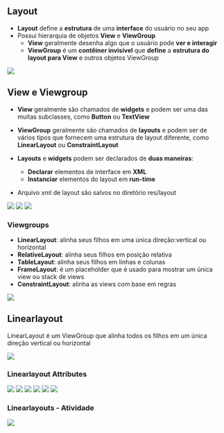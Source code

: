 ## Layout

- **Layout** define a **estrutura** de uma **interface** do usuário no seu app
- Possui hierarquia de objetos **View** e **ViewGroup**
  - **View** geralmente desenha algo que o usuário pode **ver e interagir**
  - **ViewGroup** é um **contêiner invisível** que **define** a **estrutura do layout para View** e outros objetos ViewGroup

<img src=".assets/35.jpg">
 
## View e Viewgroup

- **View** geralmente são chamados de **widgets** e podem ser uma das muitas subclasses, como **Button** ou **TextView**

- **ViewGroup** geralmente são chamados de **layouts** e podem ser de vários tipos que fornecem uma estrutura de layout diferente, como **LinearLayout** ou **ConstraintLayout**

- **Layouts** e **widgets** podem ser declarados de **duas maneiras**:
  - **Declarar** elementos de interface em **XML**
  - **Instanciar** elementos do layout em **run-time**
 
- Arquivo xml de layout são salvos no diretório res/layout

<img src=".assets/35.jpg">

<img src=".assets/35.jpg">

<img src=".assets/35.jpg">

### Viewgroups

- **LinearLayout**: alinha seus filhos em uma única direção:vertical ou horizontal
- **RelativeLayout**: alinha seus filhos em posição relativa
- **TableLayout**: alinha seus filhos em linhas e colunas
- **FrameLayout**: é um placeholder que é usado para mostrar um única view ou stack de views
- **ConstraintLayout**: alinha as views com base em regras

<img src=".assets/35.jpg">

## Linearlayout

LinearLayout é um ViewGroup que alinha todos os filhos em um única direção vertical ou horizontal

<img src=".assets/35.jpg">

### Linearlayout Attributes

<img src=".assets/35.jpg">

<img src=".assets/35.jpg">

<img src=".assets/35.jpg">

<img src=".assets/35.jpg">

<img src=".assets/35.jpg">

<img src=".assets/35.jpg">

### Linearlayouts - Atividade

<img src=".assets/35.jpg">
